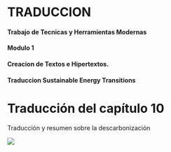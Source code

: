 # TRADUCCION 
#### Trabajo de Tecnicas y Herramientas Modernas <br>
#### Modulo 1 
#### Creacion de Textos e Hipertextos. <br>
#### Traduccion Sustainable Energy Transitions

# Traducción del capítulo 10
<p>Traducción y resumen sobre la descarbonización</p>

<a href="https://github.com/IgnacioGamba/Traduccion/blob/main/TRADUCCIONFINAL.pdf">
<img src= "(https://user-images.githubusercontent.com/82124406/123165434-9789f000-d44a-11eb-83a9-ece75b133fb2.png">
</a>
